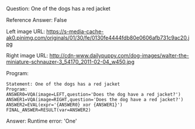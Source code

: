 Question: One of the dogs has a red jacket

Reference Answer: False

Left image URL: https://s-media-cache-ak0.pinimg.com/originals/01/30/fe/0130fe4444fdb80e0606afb731c9ac20.jpg

Right image URL: http://cdn-www.dailypuppy.com/dog-images/walter-the-miniature-schnauzer-3_54170_2011-02-04_w450.jpg

Program:

```
Statement: One of the dogs has a red jacket
Program:
ANSWER0=VQA(image=LEFT,question='Does the dog have a red jacket?')
ANSWER1=VQA(image=RIGHT,question='Does the dog have a red jacket?')
ANSWER2=EVAL(expr='{ANSWER0} xor {ANSWER1}')
FINAL_ANSWER=RESULT(var=ANSWER2)
```
Answer: Runtime error: 'One'

